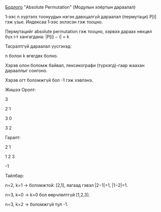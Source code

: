 [Бодлого](https://www.hackerrank.com/challenges/absolute-permutation/problem?isFullScreen=true) "Absolute Permutation" (Модулын хоёртын дараалал)

1‑ээс n хүртэлх тоонуудын нэгэн давхцалгүй дараалал (пермутаци) P[i] гэж үзье. Индексаа 1‑ээс эхлэсэн гэж тооцно.

Пермутацийг absolute permutation гэж тооцно, хэрвээ дараах нөхцөл бүх i‑т хангагдана: |P[i] − i| = k 

Тасралтгүй дараалал үүсгэхэд:

n болон k өгөгдөх болно.

Хэрэв олон боломж байвал, лексикографи (түрхэгд)-гаар жаахан дарааллыг сонгоно.

Хэрэв огт боломжгүй бол -1 гэж хэвлэнэ.

Жишээ
Оролт:


3

2 1

3 0

3 2


Гаралт:

2 1

1 2 3

-1

Тайлбар:

n=2, k=1 → боломжтой: [2,1], яагаад гэвэл |2−1|=1, |1−2|=1.

n=3, k=0 → k=0 бол өөрчлөлтгүй [1,2,3].

n=3, k=2 → боломжгүй тул -1.

